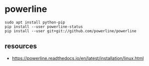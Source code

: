 # powerline

```shell
sudo apt install python-pip
pip install --user powerline-status
pip install --user git+git://github.com/powerline/powerline
```


## resources
- https://powerline.readthedocs.io/en/latest/installation/linux.html
